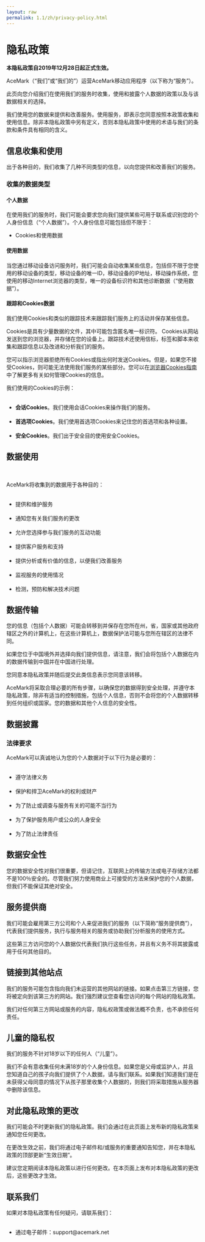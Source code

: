 ```yaml
---
layout: raw
permalink: 1.1/zh/privacy-policy.html
---
```


<h1>隐私政策</h1>

<p><b>本隐私政策自2019年12月28日起正式生效。</b></p>

<p> AceMark（“我们”或“我们的”）运营AceMark移动应用程序（以下称为“服务”）。</p>

<p>此页向您介绍我们在使用我们的服务时收集，使用和披露个人数据的政策以及与该数据相关的选择。</p>

<p>我们使用您的数据来提供和改善服务。使用服务，即表示您同意按照本政策收集和使用信息。除非本隐私政策中另有定义，否则本隐私政策中使用的术语与我们的条款和条件具有相同的含义。</ p>


<h2>信息收集和使用</h2>

<p>出于各种目的，我们收集了几种不同类型的信息，以向您提供和改善我们的服务。</p>

<h3>收集的数据类型</h3>

<h4>个人数据</h4>

<p>在使用我们的服务时，我们可能会要求您向我们提供某些可用于联系或识别您的个人身份信息（“个人数据”）。个人身份信息可能包括但不限于：</p>

<ul>
<li>Cookies和使用数据</li>
</ul>

<h4>使用数据</h4>

<p>当您通过移动设备访问服务时，我们可能会自动收集某些信息，包括但不限于您使用的移动设备的类型，移动设备的唯一ID，移动设备的IP地址，移动操作系统，您使用的移动Internet浏览器的类型，唯一的设备标识符和其他诊断数据（“使用数据”）。</p>

<h4>跟踪和Cookies数据</h4>
<p>我们使用Cookies和类似的跟踪技术来跟踪我们服务上的活动并保存某些信息。</p>
<p>Cookies是具有少量数据的文件，其中可能包含匿名唯一标识符。 Cookies从网站发送到您的浏览器，并存储在您的设备上。跟踪技术还使用信标，标签和脚本来收集和跟踪信息以及改进和分析我们的服务。</p>
<p>您可以指示浏览器拒绝所有Cookies或指出何时发送Cookies。但是，如果您不接受Cookies，则可能无法使用我们服务的某些部分。您可以在<a href="https://privacypolicies.com/blog/how-to-delete-cookies/">浏览器Cookies指南</a>中了解更多有关如何管理Cookies的信息。</p>
<p>我们使用的Cookies的示例：</p>
<ul>
    <li><strong>会话Cookies</strong>。我们使用会话Cookies来操作我们的服务。</li>
    <li><strong>首选项Cookies</strong>。我们使用首选项Cookies来记住您的首选项和各种设置。</li>
    <li><strong>安全Cookies</strong>。我们出于安全目的使用安全Cookies。</li>
</ul>

<h2>数据使用</h2>
    
<p>AceMark将收集到的数据用于各种目的：</p>
<ul>
    <li>提供和维护服务</li>
    <li>通知您有关我们服务的更改</li>
    <li>允许您选择参与我们服务的互动功能</li>
    <li>提供客户服务和支持</li>
    <li>提供分析或有价值的信息，以便我们改善服务</li>
    <li>监视服务的使用情况</li>
    <li>检测，预防和解决技术问题</li>
</ul>

<h2>数据传输</h2>
<p>您的信息（包括个人数据）可能会转移到并保存在您所在州，省，国家或其他政府辖区之外的计算机上，在这些计算机上，数据保护法可能与您所在辖区的法律不同。</p>
<p>如果您位于中国境外并选择向我们提供信息，请注意，我们会将包括个人数据在内的数据传输到中国并在中国进行处理。</p>
<p>您同意本隐私政策并随后提交此类信息表示您同意该转移。</p>
<p>AceMark将采取合理必要的所有步骤，以确保您的数据得到安全处理，并遵守本隐私政策，除非有适当的控制措施，包括个人信息，否则不会将您的个人数据转移到任何组织或国家。您的数据和其他个人信息的安全性。</p>

<h2>数据披露</h2>

<h3>法律要求</h3>
<p>AceMark可以真诚地认为您的个人数据对于以下行为是必要的：</p>
<ul>
    <li>遵守法律义务</li>
    <li>保护和捍卫AceMark的权利或财产</li>
    <li>为了防止或调查与服务有关的可能不当行为</li>
    <li>为了保护服务用户或公众的人身安全</li>
    <li>为了防止法律责任</li>
</ul>

<h2>数据安全性</h2>
<p>您的数据安全性对我们很重要，但请记住，互联网上的传输方法或电子存储方法都不是100％安全的。尽管我们努力使用商业上可接受的方法来保护您的个人数据，但我们不能保证其绝对安全。</p>

<h2>服务提供商</h2>
<p>我们可能会雇用第三方公司和个人来促进我们的服务（以下简称“服务提供商”），代表我们提供服务，执行与服务相关的服务或协助我们分析服务的使用方式。</p>
<p>这些第三方访问您的个人数据仅代表我们执行这些任务，并且有义务不将其披露或用于任何其他目的。</p>



<h2>链接到其他站点</h2>
<p>我们的服务可能包含指向我们未运营的其他网站的链接。如果点击第三方链接，您将被定向到该第三方的网站。我们强烈建议您查看您访问的每个网站的隐私政策。</p>
<p>我们对任何第三方网站或服务的内容，隐私权政策或做法概不负责，也不承担任何责任。</p>


<h2>儿童的隐私权</h2>
<p>我们的服务不针对18岁以下的任何人（“儿童”）。</p>
<p>我们不会有意收集任何未满18岁的个人身份信息。如果您是父母或监护人，并且您知道自己的孩子向我们提供了个人数据，请与我们联系。如果我们知道我们是在未获得父母同意的情况下从孩子那里收集个人数据的，则我们将采取措施从服务器中删除该信息。</p>


<h2>对此隐私政策的更改</h2>
<p>我们可能会不时更新我们的隐私政策。我们会通过在此页面上发布新的隐私政策来通知您任何更改。</p>
<p>在更改生效之前，我们将通过电子邮件和/或服务的重要通知告知您，并在本隐私政策的顶部更新“生效日期”。</p>
<p>建议您定期阅读本隐私政策以进行任何更改。在本页面上发布对本隐私政策的更改后，这些更改才生效。</p>


<h2>联系我们</h2>
<p>如果对本隐私政策有任何疑问，请联系我们：</p>
<ul>
 <li>通过电子邮件：support@acemark.net</li>
</ul>
